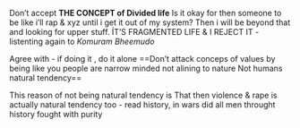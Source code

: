 Don’t accept **THE CONCEPT of Divided life**
Is it okay for then someone to be like i’ll rap & xyz until i get it out of my system? Then i will be beyond that and looking for upper stuff.
ÍT’S FRAGMENTED LIFE & I REJECT IT - listenting again to *Komuram Bheemudo*

Agree with - if doing it , do it alone
==Don’t attack conceps of values by being like you people are narrow minded not alining to nature
Not humans natural tendency== 

This reason of not being natural tendency is
That then violence & rape is actually natural tendency too - read history, in wars did all men throught history fought with purity